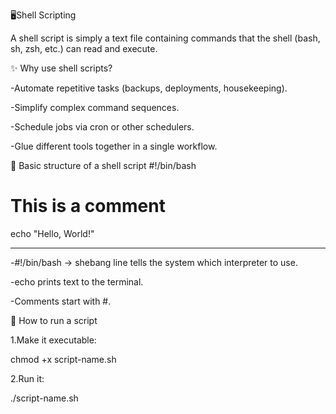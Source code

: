 🖥️Shell Scripting

A shell script is simply a text file containing commands that the shell (bash, sh, zsh, etc.) can read and execute.

✨ Why use shell scripts?

-Automate repetitive tasks (backups, deployments, housekeeping).

-Simplify complex command sequences.

-Schedule jobs via cron or other schedulers.

-Glue different tools together in a single workflow.

📄 Basic structure of a shell script
#!/bin/bash
# This is a comment

echo "Hello, World!"

______________________________________________________________________
-#!/bin/bash → shebang line tells the system which interpreter to use.

-echo prints text to the terminal.

-Comments start with #.


🚀 How to run a script

1.Make it executable:

chmod +x script-name.sh


2.Run it:

./script-name.sh

